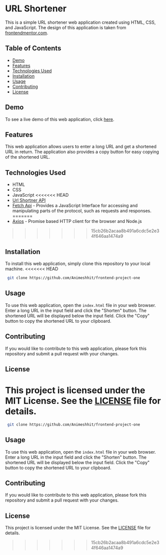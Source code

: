 # URL Shortener

This is a simple URL shortener web application created using HTML, CSS, and JavaScript. The design of this application is taken from [frontendmentor.com](https://www.frontendmentor.io/challenges/url-shortening-api-landing-page-2ce3ob-G).

## Table of Contents

- [Demo](#demo)
- [Features](#features)
- [Technologies Used](#technologies-used)
- [Installation](#installation)
- [Usage](#usage)
- [Contributing](#contributing)
- [License](#license)

## Demo

To see a live demo of this web application, click [here](https://url-shortner-chi-eight.vercel.app/).

## Features

This web application allows users to enter a long URL and get a shortened URL in return. The application also provides a copy button for easy copying of the shortened URL.

## Technologies Used

- HTML
- CSS
- JavaScript
<<<<<<< HEAD
- [Url Shortner API](https://api.shrtco.de/)
- [Fetch Api](https://developer.mozilla.org/en-US/docs/Web/API/Fetch_API/Using_Fetch) - Provides a JavaScript Interface for accessing and manipulating parts of the protocol, such as requests and responses.
=======
- [Axios](https://github.com/axios/axios) - Promise based HTTP client for the browser and Node.js
>>>>>>> 15cb26b2acaa8b491a6cdc5e2e34f646aa1474a9

## Installation

To install this web application, simply clone this repository to your local machine.
<<<<<<< HEAD

```bash
 git clone https://github.com/Animeshhit/frontend-project-one
```

## Usage

To use this web application, open the `index.html` file in your web browser. Enter a long URL in the input field and click the "Shorten" button. The shortened URL will be displayed below the input field. Click the "Copy" button to copy the shortened URL to your clipboard.

## Contributing

If you would like to contribute to this web application, please fork this repository and submit a pull request with your changes.

## License

This project is licensed under the MIT License. See the [LICENSE](LICENSE) file for details.
=======
```bash
 git clone https://github.com/Animeshhit/frontend-project-one
```

## Usage

To use this web application, open the `index.html` file in your web browser. Enter a long URL in the input field and click the "Shorten" button. The shortened URL will be displayed below the input field. Click the "Copy" button to copy the shortened URL to your clipboard.

## Contributing

If you would like to contribute to this web application, please fork this repository and submit a pull request with your changes.

## License

This project is licensed under the MIT License. See the [LICENSE](LICENSE) file for details.


>>>>>>> 15cb26b2acaa8b491a6cdc5e2e34f646aa1474a9
